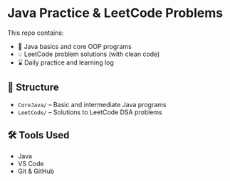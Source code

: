 # Java Practice & LeetCode Problems

This repo contains:
- 📘 Java basics and core OOP programs
- 💡 LeetCode problem solutions (with clean code)
- ⌛ Daily practice and learning log

## 📁 Structure
- `CoreJava/` – Basic and intermediate Java programs
- `LeetCode/` – Solutions to LeetCode DSA problems

## 🛠 Tools Used
- Java
- VS Code
- Git & GitHub


